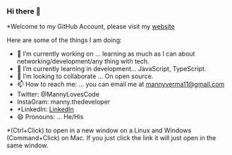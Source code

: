 ### Hi there 👋

*Welcome to my GitHub Account, please visit my <a href="http://mverma45.github.io/portfolio/">website</a>

Here are some of the things I am doing:

- 🔭 I’m currently working on ... learning as much as I can about networking/development/any thing with tech.
- 🌱 I’m currently learning in development... JavaScript, TypeScript.
- 👯 I’m looking to collaborate ... On open source.
- 📫 How to reach me: ... you can email me at mannyverma11@gmail.com 
- Twitter: @MannyLovesCode
- InstaGram: manny.thedeveloper
- *LinkedIn: <a href="https://www.linkedin.com/in/manendar-verma-1910a84a/">LinkedIn</a>
- 😄 Pronouns: ... He/His

*(Ctrl+Click) to open in a new window on a Linux and Windows (Command+Click) on Mac. If you just click the link it will just open in the same window.
